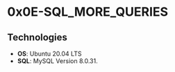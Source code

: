 # 0x0E-SQL_MORE_QUERIES

## Technologies

* **OS**: Ubuntu 20.04 LTS
* **SQL**: MySQL Version 8.0.31.
